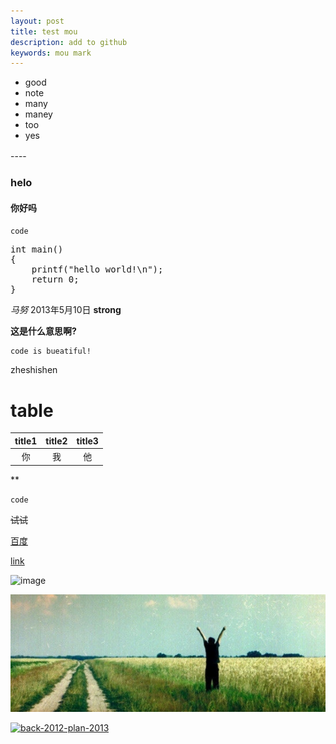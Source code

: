 ```yaml
---
layout: post
title: test mou
description: add to github
keywords: mou mark
---
```

<script type="text/javascript" src="/js/syntax-js/shBrushCpp.js"></script>

* good
* note
* many
* maney
* too
* yes

----　



### helo

#### 你好吗


`code`


<pre class="brush: cpp">
int main()
{
	printf("hello world!\n");
	return 0;
}
</pre>

*马努*
2013年5月10日
**strong**

**这是什么意思啊?**

```
code is bueatiful!
```

zheshishen

# table

|title1 |title2|title3|
|:-------:|:-------:|:------:|
|你		|我		|			他|


**

`code
`

~~试试~~

[百度](http://baidu.com)

[link](http://)

![image](http://www.flickr.com/photos/95621335@N02/8725348847/)

![img](/img/back-2012-plan-2013.png)

<a href="http://www.flickr.com/photos/95621335@N02/8725348847/" title="back-2012-plan-2013 by top us, on Flickr"><img src="http://farm8.staticflickr.com/7356/8725348847_a6c71451e4.jpg" width="500" height="187" alt="back-2012-plan-2013"></a>




